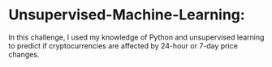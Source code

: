 # Unsupervised-Machine-Learning:
In this challenge, I used my knowledge of Python and unsupervised learning to predict if cryptocurrencies are affected by 24-hour or 7-day price changes.
